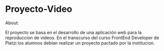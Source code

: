 # Proyecto-Video

About:

El proyecto se basa en el desarrollo de una aplicación web para la reproduccion de videos. En el transcurso del curso FrontEnd Developer de Platzi los alumnos debían realizar un proyecto pactado por la institucion. 
